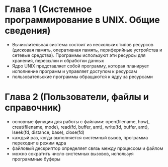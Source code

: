 # Глава 1 (Системное программирование в UNIX. Общие сведения)

- Вычислительная система состоит из нескольких типов ресурсов (дисковая память, оперативная память, периферийные устройства и сетевые средства). Программы используют эти ресурсы для хранения, пересылки и обработки данных
- Ядро UNIX представляет собой программу, которая планирует исполнение программ и управляет доступом к ресурсам
- пользовательские программы обращаются к ядру за ресурсами

# Глава 2 (Пользователи, файлы и справочник)
- основные функции для работы с файлами: open(filename, how), creat(filename, mode), read(fd, buffer, amt), write(fd, buffer, amt), lseek(fd, distance, base), close(fd)
- каждый раз, когда выполняется системный вызов, программа переходит в режим ядра
- файловый дескриптор определяет связь между процессом и файлом
- можно сократить число системных вызовов, используя программные буферы
	 